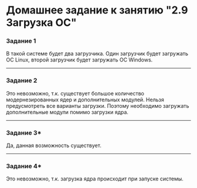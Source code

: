 # Домашнее задание к занятию "2.9 Загрузка ОС"


### Задание 1


В такой системе будет два загрузчика. Один загрузчик будет загружать ОС Linux, второй загрузчик будет загружать ОС Windows.

---

### Задание 2


Это невозможно, т.к. существует большое количество модернезированных ядер и дополнительных модулей. Нельзя предусмотреть все варианты загрузки. Поэтому необходимо загружать дополнительные модули помимо загрузки ядра.

---

### Задание 3*


Да, данная возможность существует.

---

### Задание 4*


Это невозможно, т.к. загрузка ядра происходит при запуске системы. 
